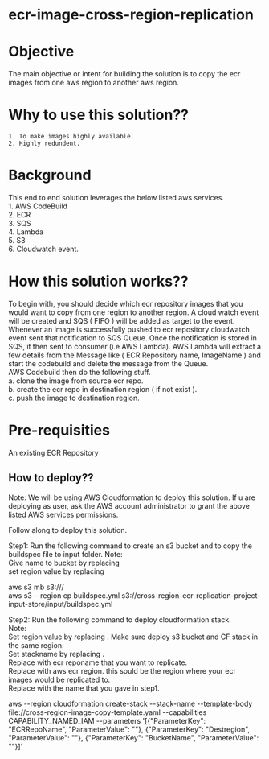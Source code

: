 # ecr-image-cross-region-replication

# Objective
The main objective or intent for building the solution is to copy the ecr images from one aws region to another aws region.

# Why to use this solution??
    1. To make images highly available.
    2. Highly redundent.

# Background
This end to end solution leverages the below listed aws services. <br />
    1. AWS CodeBuild <br />
    2. ECR <br />
    3. SQS <br />
    4. Lambda <br />
    5. S3 <br />
    6. Cloudwatch event. <br />

# How this solution works??
To begin with, you should decide which ecr repository images that you would want to copy from one region to another region. 
A cloud watch event will be created and SQS ( FIFO ) will be added as target to the event. 
Whenever an image is successfully pushed to ecr repository cloudwatch event sent that notification to SQS Queue. 
Once the notification is stored in SQS, it then sent to consumer (i.e AWS Lambda).
AWS Lambda will extract a few details from the Message like ( ECR Repository name, ImageName ) and start the codebuild and delete the message from the Queue. <br />
AWS Codebuild then do the following stuff. <br />
    a. clone the image from source ecr repo. <br />
    b. create the ecr repo in destination region ( if not exist ). <br />
    c. push the image to destination region. <br />

# Pre-requisities
An existing ECR Repository

## How to deploy??
Note: We will be using AWS Cloudformation to deploy this solution. If u are deploying as user, ask the AWS account administrator to grant the above listed
AWS services permissions.

Follow along to deploy this solution.

Step1: Run the following command to create an s3 bucket and to copy the buildspec file to input folder.
Note: <br />
    Give name to bucket by replacing <BUCKETNAME> <br />
    set region value by replacing <REGION> <br />
  
aws s3 mb s3://<BUCKETNAME>/ <br />
aws s3 --region <REGION> cp buildspec.yml s3://cross-region-ecr-replication-project-input-store/input/buildspec.yml <br />

Step2: Run the following command to deploy cloudformation stack. <br />
Note: <br />
    Set region value by replacing <REGION>. Make sure deploy s3 bucket and CF stack in the same region. <br />
    Set stackname by replacing <StackName>. <br />
    Replace <ECRRepoName> with ecr reponame that you want to replicate. <br />
    Replace <Destregion> with aws ecr region. this sould be the region where your ecr images would be replicated to. <br />
    Replace <BUCKETNAME> with the name that you gave in step1. <br />
  
aws --region <REGION> cloudformation create-stack --stack-name <StackName> --template-body file://cross-region-image-copy-template.yaml --capabilities CAPABILITY_NAMED_IAM --parameters '[{"ParameterKey": "ECRRepoName", "ParameterValue": "<ECRRepoName>"}, {"ParameterKey": "Destregion", "ParameterValue": "<Destregion>"}, {"ParameterKey": "BucketName", "ParameterValue": "<BUCKETNAME>"}]'











 
